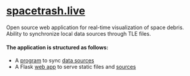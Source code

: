 # [spacetrash.live](https://spacetrash.live)
Open source web application for real-time visualization of space debris. 
Ability to synchronize local data sources through TLE files.

#### The application is structured as follows:
- A [program](src/app/sync_task.py) to sync [data sources](src/app/sync-settings.json)
- A Flask [web app](src/app/main.py) to serve static files and [sources](src/pub/api)
